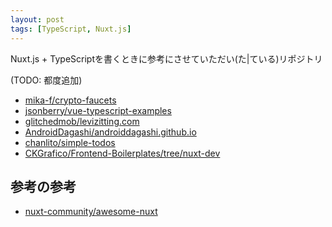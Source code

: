 ```yaml
---
layout: post
tags: [TypeScript, Nuxt.js]
---
```


Nuxt.js + TypeScriptを書くときに参考にさせていただい(た\|ている)リポジトリ

(TODO: 都度追加)

* [mika-f/crypto-faucets](https://github.com/mika-f/crypto-faucets)
* [jsonberry/vue-typescript-examples](https://github.com/jsonberry/vue-typescript-examples)
* [glitchedmob/levizitting.com](https://github.com/glitchedmob/levizitting.com)
* [AndroidDagashi/androiddagashi.github.io](https://github.com/AndroidDagashi/androiddagashi.github.io)
* [chanlito/simple-todos](https://github.com/chanlito/simple-todos)
* [CKGrafico/Frontend-Boilerplates/tree/nuxt-dev](https://github.com/CKGrafico/Frontend-Boilerplates/tree/nuxt-dev)

## 参考の参考
* [nuxt-community/awesome-nuxt](https://github.com/nuxt-community/awesome-nuxt)
